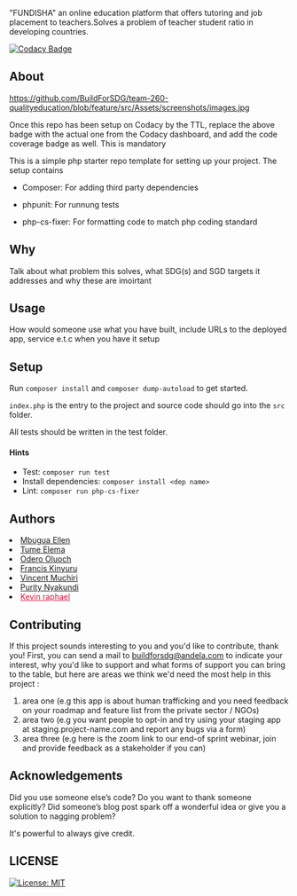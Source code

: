 "FUNDISHA" an online education platform that offers tutoring and job placement to teachers.Solves a problem of teacher student ratio in developing countries. 

[![Codacy Badge](https://api.codacy.com/project/badge/Grade/11435e6eaebe4cd884be1f40de20c221)](https://app.codacy.com/gh/BuildForSDG/team-260-qualityeducation?utm_source=github.com&utm_medium=referral&utm_content=BuildForSDG/team-260-qualityeducation&utm_campaign=Badge_Grade_Settings)


## About

https://github.com/BuildForSDG/team-260-qualityeducation/blob/feature/src/Assets/screenshots/images.jpg 

Once this repo has been setup on Codacy by the TTL, replace the above badge with the actual one from the Codacy dashboard, and add the code coverage badge as well. This is mandatory

This is a simple php starter repo template for setting up your project. The setup contains

- Composer: For adding third party dependencies

- phpunit: For runnung tests

- php-cs-fixer: For formatting code to match php coding standard

## Why

Talk about what problem this solves, what SDG(s) and SGD targets it addresses and why these are imoirtant

## Usage
 How would someone use what you have built, include URLs to the deployed app, service e.t.c when you have it setup


## Setup

Run `composer install` and `composer dump-autoload` to get started.

`index.php` is the entry to the project and source code should go into the `src` folder.

All tests should be written in the test folder.

#### Hints

- Test: `composer run test`
- Install dependencies: `composer install <dep name>`
- Lint: `composer run php-cs-fixer`

## Authors
<li><a href="https://github.com/mbuguaellen">Mbugua Ellen</a></li>
<li><a href="https://github.com/Tume09">Tume Elema</a></li>
<li><a href="https://github.com/0deroOluoch">Odero Oluoch</a></li>
<li><a href="https://github.com/franciskinyuru">Francis Kinyuru</a></li>
<li><a href="https://github.com/vgichira">Vincent Muchiri</a></li>
<li><a href="https://github.com/PurityNyakundi">Purity Nyakundi</a></li>
<li><a style="color: crimson;" href="https://github.com/Kay-raph">Kevin raphael</a></li>

## Contributing
If this project sounds interesting to you and you'd like to contribute, thank you!
First, you can send a mail to buildforsdg@andela.com to indicate your interest, why you'd like to support and what forms of support you can bring to the table, but here are areas we think we'd need the most help in this project :
1.  area one (e.g this app is about human trafficking and you need feedback on your roadmap and feature list from the private sector / NGOs)
2.  area two (e.g you want people to opt-in and try using your staging app at staging.project-name.com and report any bugs via a form)
3.  area three (e.g here is the zoom link to our end-of sprint webinar, join and provide feedback as a stakeholder if you can)

## Acknowledgements

Did you use someone else’s code?
Do you want to thank someone explicitly?
Did someone’s blog post spark off a wonderful idea or give you a solution to nagging problem?

It's powerful to always give credit.

## LICENSE
[![License: MIT](https://img.shields.io/badge/License-MIT-yellow.svg)](https://opensource.org/licenses/MIT)

